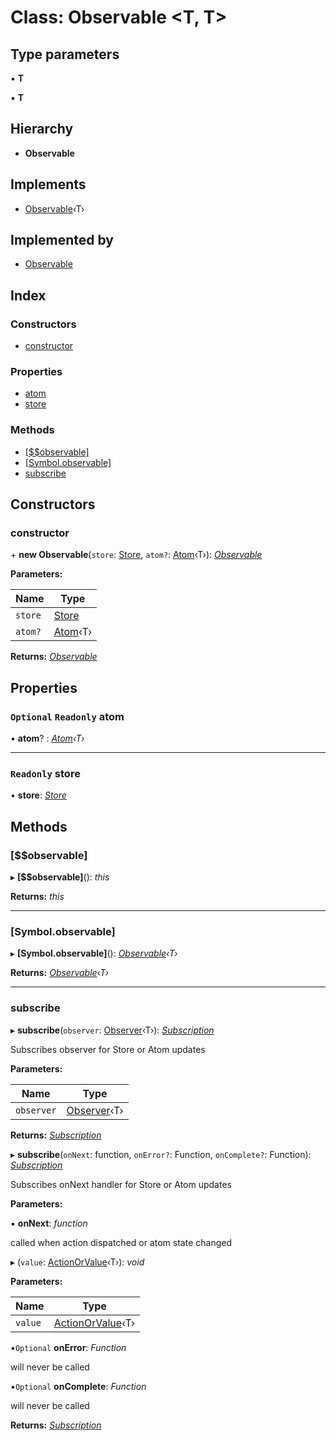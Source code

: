# Class: Observable <**T, T**>

## Type parameters

▪ **T**

▪ **T**

## Hierarchy

- **Observable**

## Implements

- [Observable](_reatom_observable.observable.md)‹T›

## Implemented by

- [Observable](_reatom_observable.observable.md)

## Index

### Constructors

- [constructor](_reatom_observable.observable.md#markdown-header-constructor)

### Properties

- [atom](_reatom_observable.observable.md#markdown-header-optional-readonly-atom)
- [store](_reatom_observable.observable.md#markdown-header-readonly-store)

### Methods

- [[\$\$observable]](_reatom_observable.observable.md#markdown-header-[$$observable])
- [[Symbol.observable]](_reatom_observable.observable.md#markdown-header-[symbol.observable])
- [subscribe](_reatom_observable.observable.md#markdown-header-subscribe)

## Constructors

### <a id="markdown-header-constructor" name="markdown-header-constructor"></a> constructor

\+ **new Observable**(`store`: [Store](../modules/_reatom_core.md#markdown-header-store), `atom?`: [Atom](../interfaces/_reatom_core.atom.md)‹T›): _[Observable](_reatom_observable.observable.md)_

**Parameters:**

| Name    | Type                                                      |
| ------- | --------------------------------------------------------- |
| `store` | [Store](../modules/_reatom_core.md#markdown-header-store) |
| `atom?` | [Atom](../interfaces/_reatom_core.atom.md)‹T›             |

**Returns:** _[Observable](_reatom_observable.observable.md)_

## Properties

### <a id="markdown-header-optional-readonly-atom" name="markdown-header-optional-readonly-atom"></a> `Optional` `Readonly` atom

• **atom**? : _[Atom](../interfaces/_reatom_core.atom.md)‹T›_

---

### <a id="markdown-header-readonly-store" name="markdown-header-readonly-store"></a> `Readonly` store

• **store**: _[Store](../modules/_reatom_core.md#markdown-header-store)_

## Methods

### <a id="markdown-header-[$$observable]" name="markdown-header-[$$observable]"></a> [$$observable]

▸ **[$$observable]**(): _this_

**Returns:** _this_

---

### <a id="markdown-header-[symbol.observable]" name="markdown-header-[symbol.observable]"></a> [Symbol.observable]

▸ **[Symbol.observable]**(): _[Observable](_reatom_observable.observable.md)‹T›_

**Returns:** _[Observable](_reatom_observable.observable.md)‹T›_

---

### <a id="markdown-header-subscribe" name="markdown-header-subscribe"></a> subscribe

▸ **subscribe**(`observer`: [Observer](../interfaces/_reatom_observable.observer.md)‹T›): _[Subscription](../interfaces/_reatom_observable.subscription.md)_

Subscribes observer for Store or Atom<T> updates

**Parameters:**

| Name       | Type                                                        |
| ---------- | ----------------------------------------------------------- |
| `observer` | [Observer](../interfaces/_reatom_observable.observer.md)‹T› |

**Returns:** _[Subscription](../interfaces/_reatom_observable.subscription.md)_

▸ **subscribe**(`onNext`: function, `onError?`: Function, `onComplete?`: Function): _[Subscription](../interfaces/_reatom_observable.subscription.md)_

Subscribes onNext handler for Store or Atom<T> updates

**Parameters:**

▪ **onNext**: _function_

called when action dispatched or atom state changed

▸ (`value`: [ActionOrValue](../modules/_reatom_observable.md#markdown-header-actionorvalue)‹T›): _void_

**Parameters:**

| Name    | Type                                                                               |
| ------- | ---------------------------------------------------------------------------------- |
| `value` | [ActionOrValue](../modules/_reatom_observable.md#markdown-header-actionorvalue)‹T› |

▪`Optional` **onError**: _Function_

will never be called

▪`Optional` **onComplete**: _Function_

will never be called

**Returns:** _[Subscription](../interfaces/_reatom_observable.subscription.md)_
